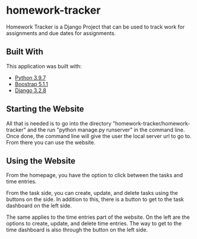 # homework-tracker

Homework Tracker is a Django Project that can be used to track work for assignments and due dates for assignments. 

## Built With
This application was built with:

* [Python 3.9.7](https://www.python.org/)
* [Boostrap 5.1.1](https://getbootstrap.com)
* [Django 3.2.8](https://www.djangoproject.com/)

## Starting the Website

All that is needed is to go into the directory "homework-tracker/homework-tracker" and the run "python manage.py runserver" in the command line. Once done, the command line will give the user the local server url to go to. From there you can use the website.

## Using the Website

From the homepage, you have the option to click between the tasks and time entries. 

From the task side, you can create, update, and delete tasks using the buttons on the side. In addition to this, there is a button to get to the task dashboard on the left side.

The same applies to the time entries part of the website. On the left are the options to create, update, and delete time entries. The way to get to the time dashboard is also through the button on the left side.
